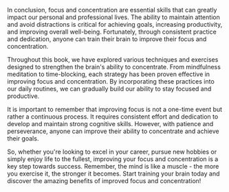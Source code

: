 
In conclusion, focus and concentration are essential skills that can greatly impact our personal and professional lives. The ability to maintain attention and avoid distractions is critical for achieving goals, increasing productivity, and improving overall well-being. Fortunately, through consistent practice and dedication, anyone can train their brain to improve their focus and concentration.

Throughout this book, we have explored various techniques and exercises designed to strengthen the brain's ability to concentrate. From mindfulness meditation to time-blocking, each strategy has been proven effective in improving focus and concentration. By incorporating these practices into our daily routines, we can gradually build our ability to stay focused and productive.

It is important to remember that improving focus is not a one-time event but rather a continuous process. It requires consistent effort and dedication to develop and maintain strong cognitive skills. However, with patience and perseverance, anyone can improve their ability to concentrate and achieve their goals.

So, whether you're looking to excel in your career, pursue new hobbies or simply enjoy life to the fullest, improving your focus and concentration is a key step towards success. Remember, the mind is like a muscle - the more you exercise it, the stronger it becomes. Start training your brain today and discover the amazing benefits of improved focus and concentration!

